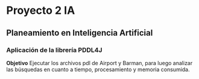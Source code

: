 # Proyecto 2 IA
## Planeamiento en Inteligencia Artificial
### Aplicación de la librería PDDL4J
**Objetivo**
Ejecutar los archivos pdl de Airport y Barman, para luego analizar las búsquedas en cuanto a tiempo, procesamiento y memoria consumida.
